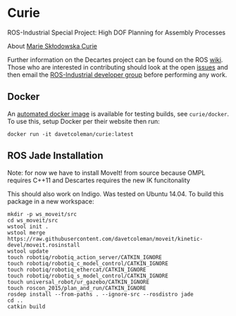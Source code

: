 Curie
=========

ROS-Industrial Special Project: High DOF Planning for Assembly Processes

About [Marie Skłodowska Curie](https://en.wikipedia.org/wiki/Marie_Curie)

Further information on the Decartes project can be found on the ROS [wiki](http://wiki.ros.org/curie).  Those who are interested in contributing should look at the open [issues](https://github.com/ros-industrial-consortium/curie/issues) and then email the [ROS-Industrial developer group](mailto:swri-ros-pkg-dev@googlegroups.com) before performing any work.

## Docker

An [automated docker image](https://hub.docker.com/r/davetcoleman/curie/builds/) is available for testing builds, see ``curie/docker``. To use this, setup Docker per their website then run:

    docker run -it davetcoleman/curie:latest

## ROS Jade Installation

Note: for now we have to install MoveIt! from source because OMPL requires C++11 and Descartes requires the new IK funcitonality

This should also work on Indigo. Was tested on Ubuntu 14.04. To build this package in a new workspace:

    mkdir -p ws_moveit/src
    cd ws_moveit/src
    wstool init .
    wstool merge https://raw.githubusercontent.com/davetcoleman/moveit/kinetic-devel/moveit.rosinstall
    wstool update
    touch robotiq/robotiq_action_server/CATKIN_IGNORE
    touch robotiq/robotiq_c_model_control/CATKIN_IGNORE
    touch robotiq/robotiq_ethercat/CATKIN_IGNORE
    touch robotiq/robotiq_s_model_control/CATKIN_IGNORE
    touch universal_robot/ur_gazebo/CATKIN_IGNORE
    touch roscon_2015/plan_and_run/CATKIN_IGNORE
    rosdep install --from-paths . --ignore-src --rosdistro jade
    cd ..
    catkin build
